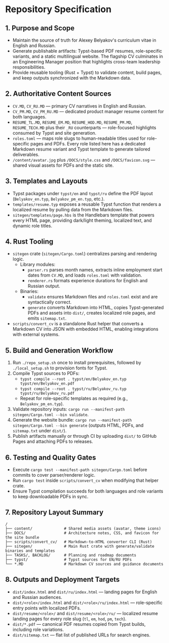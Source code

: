 # Repository Specification

## 1. Purpose and Scope
- Maintain the source of truth for Alexey Belyakov's curriculum vitae in English and Russian.
- Generate publishable artifacts: Typst-based PDF resumes, role-specific variants, and a static multilingual website. The flagship CV culminates in an Engineering Manager position that highlights cross-team leadership responsibilities.
- Provide reusable tooling (Rust + Typst) to validate content, build pages, and keep outputs synchronized with the Markdown data.

## 2. Authoritative Content Sources
- `CV.MD`, `CV_RU.MD` — primary CV narratives in English and Russian.
- `CV_PM.MD`, `CV_PM_RU.MD` — dedicated product manager resume content for both languages.
- `RESUME_TL.MD`, `RESUME_EM.MD`, `RESUME_HOD.MD`, `RESUME_PM.MD`, `RESUME_TECH.MD` plus their `_RU` counterparts — role-focused highlights consumed by Typst and site generation.
- `roles.toml` — maps role slugs to human-readable titles used for role-specific pages and PDFs. Every role listed here has a dedicated Markdown resume variant and Typst template to generate tailored deliverables.
- `/content/avatar.jpg` plus `/DOCS/style.css` and `/DOCS/favicon.svg` — shared visual assets for PDFs and the static site.

## 3. Templates and Layouts
- Typst packages under `typst/en` and `typst/ru` define the PDF layout (`Belyakov_en.typ`, `Belyakov_pm_en.typ`, etc.).
- `templates/resume.typ` exposes a reusable Typst function that renders a localized resume by pulling data from the Markdown files.
- `sitegen/templates/page.hbs` is the Handlebars template that powers every HTML page, providing dark/light theming, localized text, and dynamic role titles.

## 4. Rust Tooling
- `sitegen` crate (`sitegen/Cargo.toml`) centralizes parsing and rendering logic.
  - Library modules:
    - `parser.rs` parses month names, extracts inline employment start dates from `CV.MD`, and loads `roles.toml` with validation.
    - `renderer.rs` formats experience durations for English and Russian output.
  - Binaries:
    - `validate` ensures Markdown files and `roles.toml` exist and are syntactically correct.
    - `generate` converts Markdown into HTML, copies Typst-generated PDFs and assets into `dist/`, creates localized role pages, and emits `sitemap.txt`.
- `scripts/convert_cv` is a standalone Rust helper that converts a Markdown CV into JSON with embedded HTML, enabling integrations with external systems.

## 5. Build and Generation Workflow
1. Run `./repo_setup.sh` once to install prerequisites, followed by `./local_setup.sh` to provision fonts for Typst.
2. Compile Typst sources to PDFs:
   - `typst compile --root . typst/en/Belyakov_en.typ typst/en/Belyakov_en.pdf`
   - `typst compile --root . typst/ru/Belyakov_ru.typ typst/ru/Belyakov_ru.pdf`
   - Repeat for role-specific templates as required (e.g., `Belyakov_pm_en.typ`).
3. Validate repository inputs: `cargo run --manifest-path sitegen/Cargo.toml --bin validate`.
4. Generate the website bundle: `cargo run --manifest-path sitegen/Cargo.toml --bin generate` (outputs HTML, PDFs, and `sitemap.txt` under `dist/`).
5. Publish artifacts manually or through CI by uploading `dist/` to GitHub Pages and attaching PDFs to releases.

## 6. Testing and Quality Gates
- Execute `cargo test --manifest-path sitegen/Cargo.toml` before commits to cover parser/renderer logic.
- Run `cargo test` inside `scripts/convert_cv` when modifying that helper crate.
- Ensure Typst compilation succeeds for both languages and role variants to keep downloadable PDFs in sync.

## 7. Repository Layout Summary
```
/
├── content/              # Shared media assets (avatar, theme icons)
├── DOCS/                 # Architecture notes, CSS, and favicon for the site bundle
├── scripts/convert_cv/   # Markdown-to-HTML converter CLI (Rust)
├── sitegen/              # Main Rust crate with generate/validate binaries and templates
├── TASKS/, BACKLOG/      # Planning and roadmap documents
├── typst/                # Typst sources for EN/RU PDFs
└── *.MD                  # Markdown CV sources and guidance documents
```

## 8. Outputs and Deployment Targets
- `dist/index.html` and `dist/ru/index.html` — landing pages for English and Russian audiences.
- `dist/<role>/index.html` and `dist/<role>/ru/index.html` — role-specific entry points with localized PDFs.
- `dist/resume/<role>/` and `dist/resume/<role>/ru/` — localized resume landing pages for every role slug (`tl`, `em`, `hod`, `pm`, `tech`).
- `dist/*.pdf` — canonical PDF resumes copied from Typst builds, including role variations.
- `dist/sitemap.txt` — flat list of published URLs for search engines.
